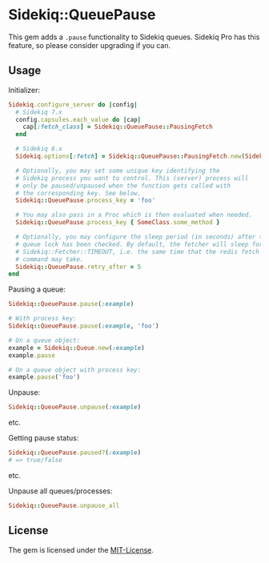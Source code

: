 # Sidekiq::QueuePause

This gem adds a `.pause` functionality to Sidekiq queues. Sidekiq Pro has this feature, so please consider upgrading if you can.

## Usage

Initializer:

```ruby
Sidekiq.configure_server do |config|
  # Sidekiq 7.x
  config.capsules.each_value do |cap|
    cap[:fetch_class] = Sidekiq::QueuePause::PausingFetch
  end

  # Sidekiq 6.x
  Sidekiq.options[:fetch] = Sidekiq::QueuePause::PausingFetch.new(Sidekiq.options)

  # Optionally, you may set some unique key identifying the
  # Sidekiq process you want to control. This (server) process will
  # only be paused/unpaused when the function gets called with
  # the corresponding key. See below.
  Sidekiq::QueuePause.process_key = 'foo'

  # You may also pass in a Proc which is then evaluated when needed.
  Sidekiq::QueuePause.process_key { SomeClass.some_method }

  # Optionally, you may configure the sleep period (in seconds) after the
  # queue lock has been checked. By default, the fetcher will sleep for
  # Sidekiq::Fetcher::TIMEOUT, i.e. the same time that the redis fetch
  # command may take.
  Sidekiq::QueuePause.retry_after = 5
end
```

Pausing a queue:

```ruby
Sidekiq::QueuePause.pause(:example)
```

```ruby
# With process key:
Sidekiq::QueuePause.pause(:example, 'foo')
```

```ruby
# On a queue object:
example = Sidekiq::Queue.new(:example)
example.pause
```

```ruby
# On a queue object with process key:
example.pause('foo')
```

Unpause:

```ruby
Sidekiq::QueuePause.unpause(:example)
```

etc.

Getting pause status:

```ruby
Sidekiq::QueuePause.paused?(:example)
# => true/false
```

etc.

Unpause all queues/processes:

```ruby
Sidekiq::QueuePause.unpause_all
```

## License

The gem is licensed under the [MIT-License](COPYING).

